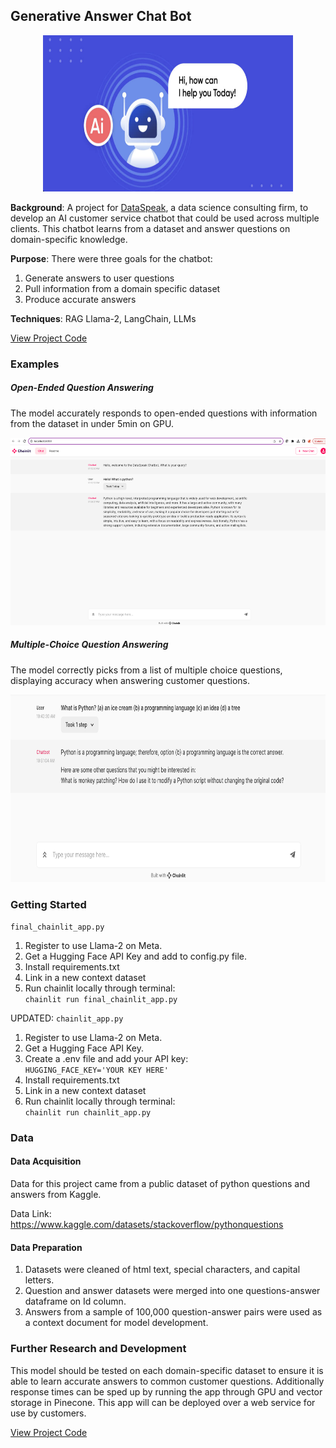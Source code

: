 ## Generative Answer Chat Bot

<p align="center">
  <img src="images/chatbot-image.png"
  width="400"
  height="250"
  alt="Image of a cartoon AI chatbot">
</p>

**Background**: A project for <a href="https://dataspeak.co/about" target="_blank">DataSpeak</a>, a data science consulting firm, to develop an AI customer service chatbot that could be used across multiple clients. This chatbot learns from a dataset and answer questions on domain-specific knowledge. 

**Purpose**: There were three goals for the chatbot:    
 1. Generate answers to user questions
 2. Pull information from a domain specific dataset  
 3. Produce accurate answers  

**Techniques**: RAG Llama-2, LangChain, LLMs  

[View Project Code](https://github.com/kellyshreeve/QA-Chatbot/blob/main/final_chainlit_app.py)

### Examples  

##### Open-Ended Question Answering  

The model accurately responds to open-ended questions with information from the dataset in under 5min on GPU.

<p align="center">
  <img src="images/open-ended-question.png"
  width="600"
  height="300"
  alt="Chainlit App open ended question example">
</p>

##### Multiple-Choice Question Answering

The model correctly picks from a list of multiple choice questions, displaying accuracy when answering customer questions.

<p align="center">
  <img src="images/multiple-choice-question.png"
  width="600"
  height="300"
  alt="Chainlit App multiple choice question example">
</p>


### Getting Started  

```final_chainlit_app.py```
1. Register to use Llama-2 on Meta.
2. Get a Hugging Face API Key and add to config.py file.
3. Install requirements.txt
4. Link in a new context dataset
5. Run chainlit locally through terminal:  
```chainlit run final_chainlit_app.py```

UPDATED: ```chainlit_app.py```
1. Register to use Llama-2 on Meta.
2. Get a Hugging Face API Key.
3. Create a .env file and add your API key:  
```HUGGING_FACE_KEY='YOUR KEY HERE'```
3. Install requirements.txt
4. Link in a new context dataset
5. Run chainlit locally through terminal:  
```chainlit run chainlit_app.py```


### Data  

#### Data Acquisition  

Data for this project came from a public dataset of python questions and answers from Kaggle.  

Data Link: https://www.kaggle.com/datasets/stackoverflow/pythonquestions  

#### Data Preparation  

1. Datasets were cleaned of html text, special characters, and capital letters.  
2. Question and answer datasets were merged into one questions-answer dataframe on Id column.  
3. Answers from a sample of 100,000 question-answer pairs were used as a context document for model development.  

### Further Research and Development

This model should be tested on each domain-specific dataset to ensure it is able to learn accurate answers to common customer questions. Additionally response times can be sped up by running the app through GPU and vector storage in Pinecone. This app will can be deployed over a web service for use by customers.


[View Project Code](https://github.com/kellyshreeve/QA-Chatbot/blob/main/final_chainlit_app.py)
